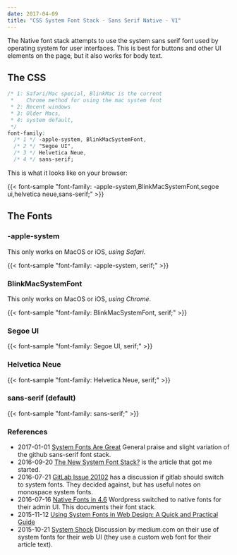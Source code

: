 ```yaml
---
date: 2017-04-09
title: "CSS System Font Stack - Sans Serif Native - V1"
---
```


The Native font stack attempts to use the system sans serif font used by operating system for user interfaces. This is best for buttons and other UI elements on the page, but it also works for body text.

## The CSS

```css
/* 1: Safari/Mac special, BlinkMac is the current
 *    Chrome method for using the mac system font
 * 2: Recent windows
 * 3: Older Macs,
 * 4: system default,
 */
font-family:
  /* 1 */ -apple-system, BlinkMacSystemFont,
  /* 2 */ "Segoe UI",
  /* 3 */ Helvetica Neue,
  /* 4 */ sans-serif;
```

This is what it looks like on your browser:

{{< font-sample "font-family: -apple-system,BlinkMacSystemFont,segoe ui,helvetica neue,sans-serif;" >}}

## The Fonts

### -apple-system

This only works on MacOS or iOS, *using Safari*.

{{< font-sample "font-family: -apple-system, serif;" >}}

### BlinkMacSystemFont

This only works on MacOS or iOS, *using Chrome*.

{{< font-sample "font-family: BlinkMacSystemFont, serif;" >}}

### Segoe UI

{{< font-sample "font-family: Segoe UI, serif;" >}}

### Helvetica Neue

{{< font-sample "font-family: Helvetica Neue, serif;" >}}

### sans-serif (default)

{{< font-sample "font-family: sans-serif;" >}}

### References

* 2017-01-01 [System Fonts Are Great](https://benrabicoff.com/system-fonts-are-great/) General praise and slight variation of the github sans-serif font stack.
* 2016-09-20 [The New System Font Stack?](https://bitsofco.de/the-new-system-font-stack/) is the article that got me started.
* 2016-07-21 [GitLab Issue 20102](https://gitlab.com/gitlab-org/gitlab-ce/issues/20102) has a discussion if gitlab should switch to system fonts.  They decided against, but has useful notes on monospace system fonts.
* 2016-07-16 [Native Fonts in 4.6](https://make.wordpress.org/core/2016/07/07/native-fonts-in-4-6/) Wordpress switched to native fonts for their admin UI.  This documents their font stack.
* 2015-11-12 [Using System Fonts in Web Design: A Quick and Practical Guide](https://www.smashingmagazine.com/2015/11/using-system-ui-fonts-practical-guide/)
* 2015-10-21 [System Shock](https://medium.design/system-shock-6b1dc6d6596f) Discussion by medium.com on their use of system fonts for their web UI (they use a custom web font for their article text).
